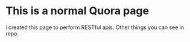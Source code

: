 # This is a normal Quora page

i created this page to perform RESTful apis.
Other things you can see in repo.
